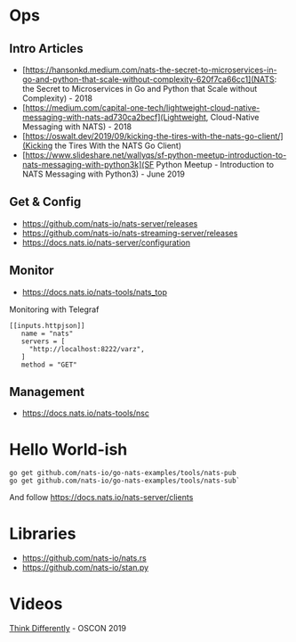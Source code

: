 # Ops

## Intro Articles
- [https://hansonkd.medium.com/nats-the-secret-to-microservices-in-go-and-python-that-scale-without-complexity-620f7ca66cc1](NATS: the Secret to Microservices in Go and Python that Scale without Complexity) - 2018
- [https://medium.com/capital-one-tech/lightweight-cloud-native-messaging-with-nats-ad730ca2becf](Lightweight, Cloud-Native Messaging with NATS) - 2018
- [https://oswalt.dev/2019/09/kicking-the-tires-with-the-nats-go-client/](Kicking the Tires With the NATS Go Client)
- [https://www.slideshare.net/wallyqs/sf-python-meetup-introduction-to-nats-messaging-with-python3k](SF Python Meetup - Introduction to NATS Messaging with Python3) - June 2019


## Get & Config
- https://github.com/nats-io/nats-server/releases
- https://github.com/nats-io/nats-streaming-server/releases
- https://docs.nats.io/nats-server/configuration

## Monitor
- https://docs.nats.io/nats-tools/nats_top

Monitoring with Telegraf

```
[[inputs.httpjson]]
   name = "nats"
   servers = [
     "http://localhost:8222/varz",
   ]
   method = "GET"
```

## Management

- https://docs.nats.io/nats-tools/nsc


# Hello World-ish

```
go get github.com/nats-io/go-nats-examples/tools/nats-pub
go get github.com/nats-io/go-nats-examples/tools/nats-sub`
```

And follow https://docs.nats.io/nats-server/clients

# Libraries
- https://github.com/nats-io/nats.rs
- https://github.com/nats-io/stan.py

# Videos
[Think Differently](https://www.youtube.com/watch?v=ud-cdirF8OA) - OSCON 2019

